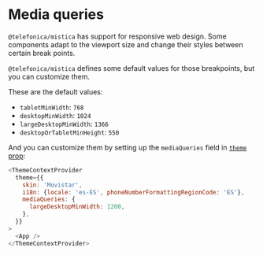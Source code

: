 # Media queries

`@telefonica/mistica` has support for responsive web design. Some components adapt to the viewport size and
change their styles between certain break points.

`@telefonica/mistica` defines some default values for those breakpoints, but you can customize them.

These are the default values:

- `tabletMinWidth`: `768`
- `desktopMinWidth`: `1024`
- `largeDesktopMinWidth`: `1366`
- `desktopOrTabletMinHeight`: `550`

And you can customize them by setting up the `mediaQueries` field in [`theme` prop](./theme-config.md):

```js
<ThemeContextProvider
  theme={{
    skin: 'Movistar',
    i18n: {locale: 'es-ES', phoneNumberFormattingRegionCode: 'ES'},
    mediaQueries: {
      largeDesktopMinWidth: 1200,
    },
  }}
>
  <App />
</ThemeContextProvider>
```
